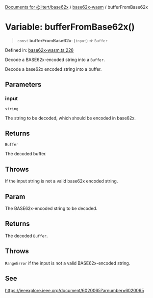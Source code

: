 [Documents for @litert/base62x](../../index.md) / [base62x-wasm](../index.md) / bufferFromBase62x

# Variable: bufferFromBase62x()

> `const` **bufferFromBase62x**: (`input`) => `Buffer`

Defined in: [base62x-wasm.ts:228](https://github.com/litert/base62x.js/blob/master/src/lib/base62x-wasm.ts#L228)

Decode a BASE62x-encoded string into a `Buffer`.

Decode a base62x encoded string into a buffer.

## Parameters

### input

`string`

The string to be decoded, which should be encoded in base62x.

## Returns

`Buffer`

The decoded buffer.

## Throws

If the input string is not a valid base62x encoded string.

## Param

The BASE62x-encoded string to be decoded.

## Returns

The decoded `Buffer`.

## Throws

`RangeError` if the input is not a valid BASE62x-encoded string.

## See

https://ieeexplore.ieee.org/document/6020065?arnumber=6020065
